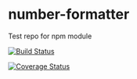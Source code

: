 # number-formatter
Test repo for npm module

[![Build Status](https://travis-ci.org/GaudamThiyagarajan/number-formatter.svg?branch=master)](https://travis-ci.org/GaudamThiyagarajan/number-formatter)


[![Coverage Status](https://coveralls.io/repos/github/GaudamThiyagarajan/number-formatter/badge.svg?branch=master)](https://coveralls.io/github/GaudamThiyagarajan/number-formatter?branch=master)
